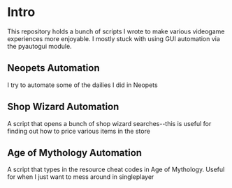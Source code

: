 # Intro  
This repository holds a bunch of scripts I wrote to make various videogame experiences more enjoyable. I mostly stuck with using GUI automation via the pyautogui module.   
  
## Neopets Automation  
 I try to automate some of the dailies I did in Neopets  
 
## Shop Wizard Automation  
 A script that opens a bunch of shop wizard searches--this is useful for finding out how to price various items in the store  
   
## Age of Mythology Automation  
 A script that types in the resource cheat codes in Age of Mythology. Useful for when I just want to mess around in singleplayer   
